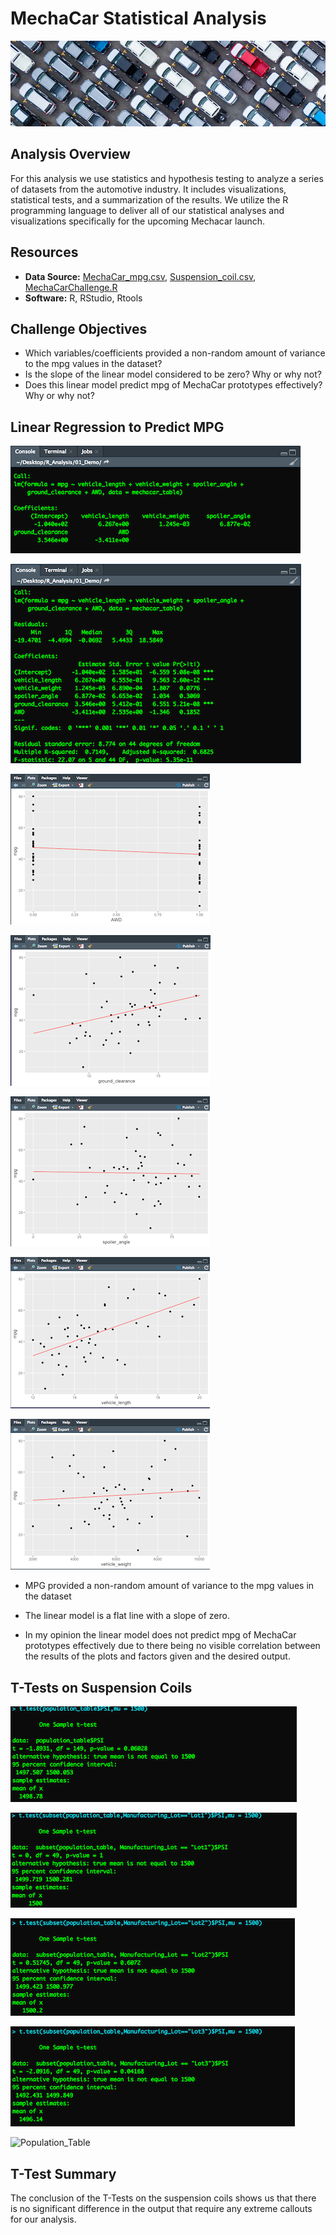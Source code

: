 # MechaCar Statistical Analysis

![R_Analysis](Resources/banner.png)

## Analysis Overview
For this analysis we use statistics and hypothesis testing to analyze a series of datasets from the automotive industry. It includes visualizations, statistical tests, and a summarization of the results. We utilize the R programming language to deliver all of our statistical analyses and visualizations specifically for the upcoming Mechacar launch.

## Resources  
- **Data Source:** [MechaCar_mpg.csv](), [Suspension_coil.csv](), [MechaCarChallenge.R]()
- **Software:** R, RStudio, Rtools

## Challenge Objectives

- Which variables/coefficients provided a non-random amount of variance to the mpg values in the dataset?
- Is the slope of the linear model considered to be zero? Why or why not?
- Does this linear model predict mpg of MechaCar prototypes effectively? Why or why not?


## Linear Regression to Predict MPG



![Linear_Regression_Output_1](Resources/Linear_Regression_1.png)

![Linear_Regression_Output_2](Resources/Linear_Regression_2.png)


![All_Wheel_Drive](Resources/AWD.png)

![Ground_Clearance](Resources/Ground_Clearance.png)

![Spoiler_Angle](Resources/Spoiler_Angle.png)

![Vehicle_Length](Resources/Vehicle_Length.png)

![Vehicle_Weight](Resources/Vehicle_Weight.png)

- MPG provided a non-random amount of variance to the mpg values in the dataset

- The linear model is a flat line with a slope of zero.

- In my opinion the linear model does not predict mpg of MechaCar prototypes effectively due to there being no visible correlation between the results of the plots and factors given and the desired output.


## T-Tests on Suspension Coils

![Lot_0](Resources/Lot_0.png)

![Lot_1](Resources/Lot_1.png)

![Lot_2](Resources/Lot_2.png)

![Lot_3](Resources/Lot_3.png)

![Population_Table](Population_Table.png)

## T-Test Summary

The conclusion of the T-Tests on the suspension coils shows us that there is no significant difference in the output that require any extreme callouts for our analysis.
